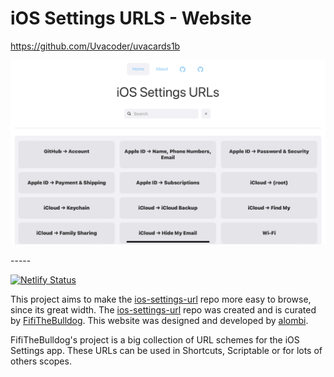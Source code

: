 # iOS Settings URLS - Website

https://github.com/Uvacoder/uvacards1b

<p align="center">
  <img src="uvacards1.png" alt="Next.js and TypeScript">
</p>
-----


[![Netlify Status](https://api.netlify.com/api/v1/badges/64fb2d17-4467-40a0-b054-f14633676fce/deploy-status)](https://app.netlify.com/sites/ios-settings-urls/deploys)

This project aims to make the [ios-settings-url](https://github.com/FifiTheBulldog/ios-settings-urls) repo more easy to browse, since its great width. The [ios-settings-url](https://github.com/FifiTheBulldog/ios-settings-urls) repo was created and is curated by [FifiTheBulldog](https://github.com/FifiTheBulldog). This website was designed and developed by [alombi](https://alombi.xyz).

FifiTheBulldog's project is a big collection of URL schemes for the iOS Settings app. These URLs can be used in Shortcuts, Scriptable or for lots of others scopes.
